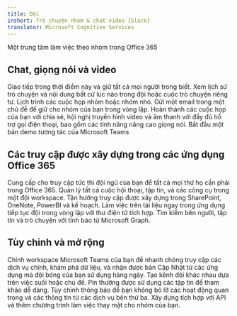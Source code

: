 ```yaml
---
title: Đội
inshort: Trò chuyện nhóm & chat video [Slack]
translator: Microsoft Cognitive Services
---
```



Một trung tâm làm việc theo nhóm trong Office 365 

## Chat, giọng nói và video
Giao tiếp trong thời điểm này và giữ tất cả mọi người trong biết. Xem lịch sử trò chuyện và nội dung bất cứ lúc nào trong đội hoặc cuộc trò chuyện riêng tư. Lịch trình các cuộc họp nhóm hoặc nhóm nhỏ. Gửi một email trong một chủ đề để giữ cho nhóm của bạn trong vòng lặp. Hoàn thành các cuộc họp của bạn với chia sẻ, hội nghị truyền hình video và âm thanh với đầy đủ hỗ trợ gọi điện thoại, bao gồm các tính năng nâng cao giọng nói. 
Bắt đầu một bản demo tương tác của Microsoft Teams 

## Các truy cập được xây dựng trong các ứng dụng Office 365
Cung cấp cho truy cập tức thì đội ngũ của bạn để tất cả mọi thứ họ cần phải trong Office 365. Quản lý tất cả cuộc hội thoại, tập tin, và các công cụ trong một đội workspace. Tận hưởng truy cập được xây dựng trong SharePoint, OneNote, PowerBI và kế hoạch. Làm việc trên tài liệu ngay trong ứng dụng tiếp tục đội trong vòng lặp với thư điện tử tích hợp. Tìm kiếm bên người, tập tin và trò chuyện với tình báo từ Microsoft Graph. 

## Tùy chỉnh và mở rộng
Chỉnh workspace Microsoft Teams của bạn để nhanh chóng truy cập các dịch vụ chính, khám phá dữ liệu, và nhận được bản Cập Nhật từ các ứng dụng mà đội bóng của bạn sử dụng hàng ngày. Tạo kênh đội khác nhau dựa trên việc suối hoặc chủ đề. Pin thường được sử dụng các tập tin để tham khảo dễ dàng. Tùy chỉnh thông báo để bạn không bỏ lỡ các hoạt động quan trọng và các thông tin từ các dịch vụ bên thứ ba. Xây dựng tích hợp với API và thêm chương trình làm việc thay mặt cho nhóm của bạn. 






